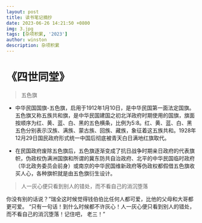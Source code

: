 ```yaml
---
layout: post
title: 读书笔记摘抄
date: 2023-06-26 14:21:50 +0800
img: 3.jpg
tags: [杂项积累, '2023']
author: winston
description: 杂项积累
---
```


# 《四世同堂》

> 五色旗

* 中华民国国旗-五色旗，启用于1912年1月10日，是中华民国第一面法定国旗。
五色旗又称五族共和旗，是中华民国建国之初北洋政府时期使用的国旗，旗面按顺序为红、黄、蓝、白、黑的五色横条，比例为5:8。红、黄、蓝、白、黑五色分别表示汉族、满族、蒙古族、回族、藏族，象征着这五族共和。1928年12月29日国民政府形式统一中国后彻底被青天白日满地红旗取代。

* 在民国政府废除五色旗后，五色旗逐渐变成了抗日战争时期亲日政府的代表旗帜，伪政权伪满洲国旗和所谓的冀东防共自治政府、北平的中华民国临时政府（华北政务委员会前身）或南京的中华民国维新政府等伪政权都假借五色旗收买人心，各种旗帜就是由五色旗衍生设计。

> 人一灰心便只看到别人的错处，而不看自己的消沉堕落

你没有别的话说？”瑞全这时候觉得钱伯伯比任何人都可爱，比他的父母和大哥都更可爱。
“只有一句话！到什么时候都不许灰心！人一灰心便只看到别人的错处，而不看自己的消沉堕落！记住吧，
老三！”




